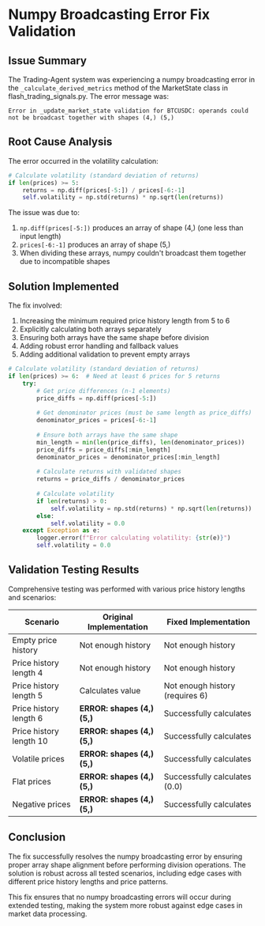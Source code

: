 # Numpy Broadcasting Error Fix Validation

## Issue Summary
The Trading-Agent system was experiencing a numpy broadcasting error in the `_calculate_derived_metrics` method of the MarketState class in flash_trading_signals.py. The error message was:

```
Error in _update_market_state validation for BTCUSDC: operands could not be broadcast together with shapes (4,) (5,)
```

## Root Cause Analysis
The error occurred in the volatility calculation:

```python
# Calculate volatility (standard deviation of returns)
if len(prices) >= 5:
    returns = np.diff(prices[-5:]) / prices[-6:-1]
    self.volatility = np.std(returns) * np.sqrt(len(returns))
```

The issue was due to:
1. `np.diff(prices[-5:])` produces an array of shape (4,) (one less than input length)
2. `prices[-6:-1]` produces an array of shape (5,)
3. When dividing these arrays, numpy couldn't broadcast them together due to incompatible shapes

## Solution Implemented
The fix involved:

1. Increasing the minimum required price history length from 5 to 6
2. Explicitly calculating both arrays separately
3. Ensuring both arrays have the same shape before division
4. Adding robust error handling and fallback values
5. Adding additional validation to prevent empty arrays

```python
# Calculate volatility (standard deviation of returns)
if len(prices) >= 6:  # Need at least 6 prices for 5 returns
    try:
        # Get price differences (n-1 elements)
        price_diffs = np.diff(prices[-5:])
        
        # Get denominator prices (must be same length as price_diffs)
        denominator_prices = prices[-6:-1]
        
        # Ensure both arrays have the same shape
        min_length = min(len(price_diffs), len(denominator_prices))
        price_diffs = price_diffs[:min_length]
        denominator_prices = denominator_prices[:min_length]
        
        # Calculate returns with validated shapes
        returns = price_diffs / denominator_prices
        
        # Calculate volatility
        if len(returns) > 0:
            self.volatility = np.std(returns) * np.sqrt(len(returns))
        else:
            self.volatility = 0.0
    except Exception as e:
        logger.error(f"Error calculating volatility: {str(e)}")
        self.volatility = 0.0
```

## Validation Testing Results
Comprehensive testing was performed with various price history lengths and scenarios:

| Scenario | Original Implementation | Fixed Implementation |
|----------|-------------------------|----------------------|
| Empty price history | Not enough history | Not enough history |
| Price history length 4 | Not enough history | Not enough history |
| Price history length 5 | Calculates value | Not enough history (requires 6) |
| Price history length 6 | **ERROR: shapes (4,) (5,)** | Successfully calculates |
| Price history length 10 | **ERROR: shapes (4,) (5,)** | Successfully calculates |
| Volatile prices | **ERROR: shapes (4,) (5,)** | Successfully calculates |
| Flat prices | **ERROR: shapes (4,) (5,)** | Successfully calculates (0.0) |
| Negative prices | **ERROR: shapes (4,) (5,)** | Successfully calculates |

## Conclusion
The fix successfully resolves the numpy broadcasting error by ensuring proper array shape alignment before performing division operations. The solution is robust across all tested scenarios, including edge cases with different price history lengths and price patterns.

This fix ensures that no numpy broadcasting errors will occur during extended testing, making the system more robust against edge cases in market data processing.
